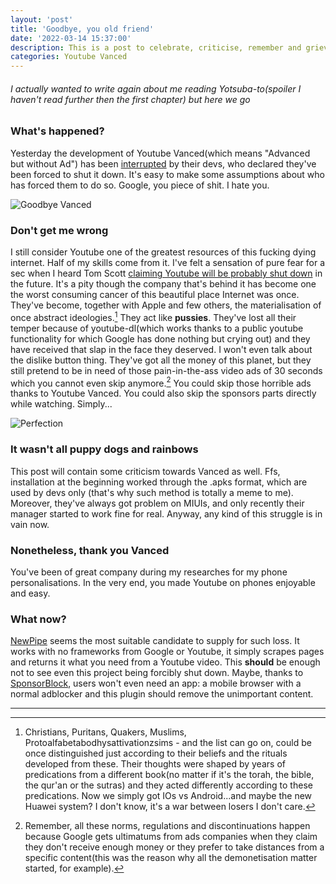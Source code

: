 ```yaml
---
layout: 'post'
title: 'Goodbye, you old friend'
date: '2022-03-14 15:37:00'
description: This is a post to celebrate, criticise, remember and grieve for the ending of Yotube Vanced. Supporters had to interrupt its development because of Google, which is shit. Remember Google, you're shit.
categories: Youtube Vanced
---
```


###### I actually wanted to write again about me reading Yotsuba-to(spoiler I haven't read further then the first chapter) but here we go

### What's happened?

Yesterday the development of Youtube Vanced(which means "Advanced but without Ad") has been [interrupted](https://www.reddit.com/r/Vanced/comments/tdazfr/discontinuation_of_the_vanced_project/) by their devs, who declared they've been forced to shut it down. It's easy to make some assumptions about who has forced them to do so. Google, you piece of shit. I hate you. 

![Goodbye Vanced](https://i.redd.it/mb0v2dwsn6n81.jpg 'Goodbye Vanced')

### Don't get me wrong

I still consider Youtube one of the greatest resources of this fucking dying internet. Half of my skills come from it. I've felt a sensation of pure fear for a sec when I heard Tom Scott [claiming Youtube will be probably shut down](https://www.reddit.com/r/youtube/comments/s1fr22/tom_scott_predicts_youtube_will_shut_down_by_2032/) in the future. It's a pity though the company that's behind it has become one the worst consuming cancer of this beautiful place Internet was once. They've become, together with Apple and few others, the materialisation of once abstract ideologies.[^1] They act like **pussies**. They've lost all their temper because of youtube-dl(which works thanks to a public youtube functionality for which Google has done nothing but crying out) and they have received that slap in the face they deserved. I won't even talk about the dislike button thing. They've got all the money of this planet, but they still pretend to be in need of those pain-in-the-ass video ads of 30 seconds which you cannot even skip anymore.[^2] You could skip those horrible ads thanks to Youtube Vanced. You could also skip the sponsors parts directly while watching. Simply...

![Perfection](https://i.kym-cdn.com/entries/icons/original/000/022/900/704.jpg 'Perfection')

### It wasn't all puppy dogs and rainbows

This post will contain some criticism towards Vanced as well. Ffs, installation at the beginning worked through the .apks format, which are used by devs only (that's why such method is totally a meme to me). Moreover, they've always got problem on MIUIs, and only recently their manager started to work fine for real. Anyway, any kind of this struggle is in vain now.

### Nonetheless, thank you Vanced

You've been of great company during my researches for my phone personalisations. In the very end, you made Youtube on phones enjoyable and easy.

### What now?

[NewPipe](https://newpipe.net/) seems the most suitable candidate to supply for such loss. It works with no frameworks from Google or Youtube, it simply scrapes pages and returns it what you need from a Youtube video. This **should** be enough not to see even this project being forcibly shut down. Maybe, thanks to [SponsorBlock](https://sponsor.ajay.app/), users won't even need an app: a mobile browser with a normal adblocker and this plugin should remove the unimportant content.

---

[^1]: Christians, Puritans, Quakers, Muslims, Protoalfabetabodhysattivationzsims - and the list can go on, could be once distinguished just according to their beliefs and the rituals developed from these. Their thoughts were shaped by years of predications from a different book(no matter if it's the torah, the bible, the qur'an or the sutras) and they acted differently according to these predications. Now we simply got IOs vs Android...and maybe the new Huawei system? I don't know, it's a war between losers I don't care. 

[^2]: Remember, all these norms, regulations and discontinuations happen because Google gets ultimatums from ads companies when they claim they don't receive enough money or they prefer to take distances from a specific content(this was the reason why all the demonetisation matter started, for example).